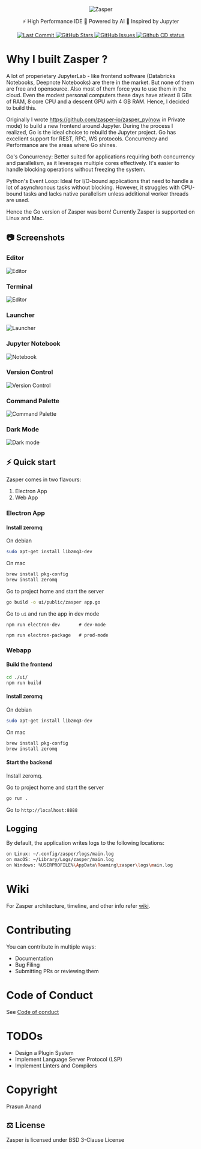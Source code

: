 <p align="center">
  <img src="./screenshots/logo.svg" alt="Zasper">
</p>
<p align="center">
    ⚡ High Performance IDE 🚀 Powered by AI 🐥  Inspired by Jupyter
</p>

<p align=center>
  <a href="https://github.com/zasper-io/zasper" target="_blank">
      <img src="https://img.shields.io/github/last-commit/zasper-io/zasper" alt="Last Commit">
  </a>
  <a href="https://github.com/zasper-io/zasper/stargazers" target="_blank">
      <img src="https://img.shields.io/github/stars/zasper-io/zasper" alt="GitHub Stars">
  </a>
  <a href="https://github.com/zasper-io/zasper/issues" target="_blank">
      <img src="https://img.shields.io/github/issues/zasper-io/zasper" alt="GitHub Issues">
  </a>
  <a href="https://github.com/zasper-io/zasper/actions/workflows/gobuild.yml" target="_blank"><img alt="Github CD status" src="https://github.com/zasper-io/zasper/actions/workflows/gobuild.yml/badge.svg"></a>
</p>

# Why I built Zasper ?

A lot of properietary JupyterLab - like frontend software (Databricks Notebooks, Deepnote Notebooks)  are there in the market. But none of them are free and opensource. Also most of them force you to use them in the cloud. Even the modest personal computers these days have atleast 8 GBs of RAM, 8 core CPU and a descent GPU with 4 GB RAM. Hence, I decided to build this. 

Originally I wrote https://github.com/zasper-io/zasper_py(now in Private mode) to build a new frontend around Jupyter. During the process I realized, Go is the ideal choice to rebuild the Jupyter project. Go has excellent support for REST, RPC, WS protocols. Concurrency and Performance are the areas where Go shines.

Go's Concurrency: Better suited for applications requiring both concurrency and parallelism, as it leverages multiple cores effectively. It's easier to handle blocking operations without freezing the system.

Python's Event Loop: Ideal for I/O-bound applications that need to handle a lot of asynchronous tasks without blocking. However, it struggles with CPU-bound tasks and lacks native parallelism unless additional worker threads are used.

Hence the Go version of Zasper was born! Currently Zasper is supported on Linux and Mac. 


## 📷 Screenshots

### Editor
![Editor](./screenshots/editor.png)

### Terminal
![Editor](./screenshots/terminal.png)

### Launcher
![Launcher](./screenshots/launcher.png) 

### Jupyter Notebook
![Notebook](./screenshots/notebook.png) 

### Version Control
![Version Control](./screenshots/git.png) 

### Command Palette
![Command Palette](./screenshots/commandPalette.png)

### Dark Mode
![Dark mode](./screenshots/dark.png) 

## ⚡️ Quick start

Zasper comes in two flavours:

1. Electron App
2. Web App

### Electron App


#### Install zeromq
On debian
```bash
sudo apt-get install libzmq3-dev
```

On mac
```zsh
brew install pkg-config
brew install zeromq
```


Go to project home and start the server

```bash
go build -o ui/public/zasper app.go
```

Go to `ui` and run the app in dev mode

```
npm run electron-dev       # dev-mode

npm run electron-package   # prod-mode
```



### Webapp

#### Build the frontend

```bash
cd ./ui/
npm run build
```

#### Install zeromq
On debian
```bash
sudo apt-get install libzmq3-dev
```

On mac
```zsh
brew install pkg-config
brew install zeromq
```

#### Start the backend

Install zeromq.

Go to project home and start the server

```bash
go run .
```

Go to `http://localhost:8888`


## Logging

By default, the application writes logs to the following locations:

```bash
on Linux: ~/.config/zasper/logs/main.log
on macOS: ~/Library/Logs/zasper/main.log
on Windows: %USERPROFILE%\AppData\Roaming\zasper\logs\main.log
```

# Wiki

For Zasper architecture, timeline, and other info refer [wiki](https://github.com/zasper-io/zasper/wiki).

# Contributing

You can contribute in multiple ways:
* Documentation
* Bug Filing
* Submitting PRs or reviewing them

# Code of Conduct

See [Code of conduct](./CODE_OF_CONDUCT.md)

# TODOs

* Design a Plugin System
* Implement Language Server Protocol (LSP)
* Implement Linters and Compilers

# Copyright

Prasun Anand 

## ⚖️ License

Zasper is licensed under BSD 3-Clause License

